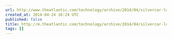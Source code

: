 ```yaml
---
url: http://www.theatlantic.com/technology/archive/2014/04/silvercar-luxury/361001/
created_at: 2014-04-24 16:24 UTC
published: false
title: http://m.theatlantic.com/technology/archive/2014/04/silvercar-luxury/361001/#disqus_thread
tags: []
---
```



